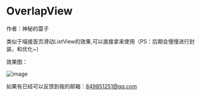 # OverlapView

作者：神秘的雷子

类似于喵接首页滑动ListView的效果,可以直接拿来使用（PS：后期会慢慢进行封装，和优化~）

效果图：

![image](https://github.com/ght199266/OverlapView/blob/master/app/src/screenshots/gif.gif)


如果有已经可以反馈到我的邮箱：849851251@qq.com
